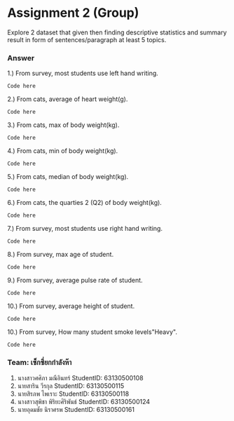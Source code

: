 # Assignment 2 (Group)
Explore 2 dataset that given then finding descriptive statistics and summary result in form of sentences/paragraph at least 5 topics.

### Answer

1.) From survey, most students use left hand writing.
```{R}
Code here
```

2.) From cats, average of heart weight(g).
```{R}
Code here
```

3.) From cats, max of body weight(kg).
```{R}
Code here
```

4.) From cats, min of body weight(kg).
```{R}
Code here
```

5.) From cats, median of body weight(kg).
```{R}
Code here
```

6.) From cats, the quarties 2 (Q2) of body weight(kg).
```{R}
Code here
```

7.) From survey, most students use right hand writing.
```{R}
Code here
```

8.) From survey, max age of student.
```{R}
Code here
```

9.) From survey, average pulse rate of student.
```{R}
Code here
```

10.) From survey, average height of student.
```{R}
Code here
```

10.) From survey, How many student smoke levels"Heavy".
```{R}
Code here
```
### Team: เซ็กซี่ยกกำลังห๊า

1. นางสาวศศิภา มณีอินทร์   StudentID: 63130500108
2. นายสาริน วีรกุล   StudentID: 63130500115
3. นายสิรภพ ไพเราะ StudentID: 63130500118
4. นางสาวสุพิชา พิริยะศิริพันธ์ StudentID: 63130500124
5. นายอุดมชัย นิราศรพ    StudentID: 63130500161

